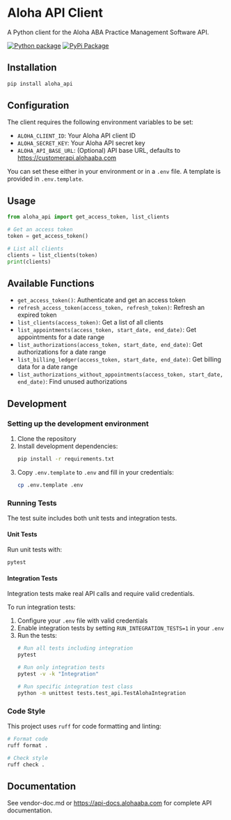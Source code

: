 # Aloha API Client

A Python client for the Aloha ABA Practice Management Software API.


[![Python package](https://github.com/jhaisley/aloha_api/actions/workflows/python-package.yml/badge.svg)](https://github.com/jhaisley/aloha_api/actions/workflows/python-package.yml)
[![PyPi Package](https://github.com/jhaisley/aloha_api/actions/workflows/python-publish.yml/badge.svg)](https://github.com/jhaisley/aloha_api/actions/workflows/python-publish.yml)

## Installation

```bash
pip install aloha_api
```

## Configuration

The client requires the following environment variables to be set:

- `ALOHA_CLIENT_ID`: Your Aloha API client ID
- `ALOHA_SECRET_KEY`: Your Aloha API secret key
- `ALOHA_API_BASE_URL`: (Optional) API base URL, defaults to https://customerapi.alohaaba.com

You can set these either in your environment or in a `.env` file. A template is provided in `.env.template`.

## Usage

```python
from aloha_api import get_access_token, list_clients

# Get an access token
token = get_access_token()

# List all clients
clients = list_clients(token)
print(clients)
```

## Available Functions

- `get_access_token()`: Authenticate and get an access token
- `refresh_access_token(access_token, refresh_token)`: Refresh an expired token
- `list_clients(access_token)`: Get a list of all clients
- `list_appointments(access_token, start_date, end_date)`: Get appointments for a date range
- `list_authorizations(access_token, start_date, end_date)`: Get authorizations for a date range
- `list_billing_ledger(access_token, start_date, end_date)`: Get billing data for a date range
- `list_authorizations_without_appointments(access_token, start_date, end_date)`: Find unused authorizations

## Development

### Setting up the development environment

1. Clone the repository
2. Install development dependencies:
   ```bash
   pip install -r requirements.txt
   ```
3. Copy `.env.template` to `.env` and fill in your credentials:
   ```bash
   cp .env.template .env
   ```

### Running Tests

The test suite includes both unit tests and integration tests.

#### Unit Tests
Run unit tests with:
```bash
pytest
```

#### Integration Tests
Integration tests make real API calls and require valid credentials.

To run integration tests:

1. Configure your `.env` file with valid credentials
2. Enable integration tests by setting `RUN_INTEGRATION_TESTS=1` in your `.env`
3. Run the tests:
   ```bash
   # Run all tests including integration
   pytest
   
   # Run only integration tests
   pytest -v -k "Integration"
   
   # Run specific integration test class
   python -m unittest tests.test_api.TestAlohaIntegration
   ```

### Code Style
This project uses `ruff` for code formatting and linting:

```bash
# Format code
ruff format .

# Check style
ruff check .
```

## Documentation

See vendor-doc.md or https://api-docs.alohaaba.com for complete API documentation.
